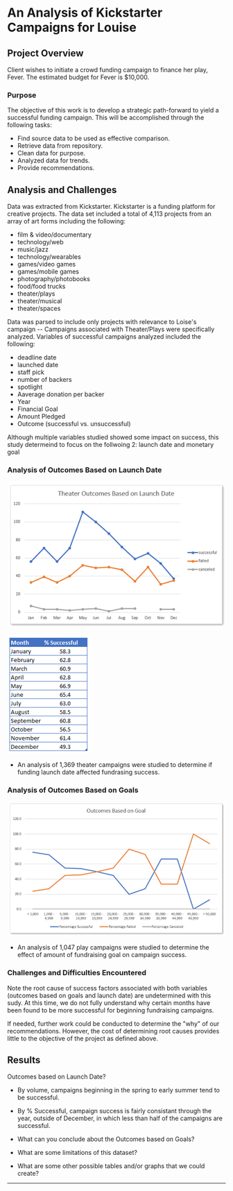 # An Analysis of Kickstarter Campaigns for Louise

## Project Overview
Client wishes to initiate a crowd funding campaign to finance her play, Fever. The estimated budget for Fever is $10,000.  

### Purpose
The objective of this work is to develop a strategic path-forward to yield a successful funding campaign.  This will be accomplished through the following tasks:
- Find source data to be used as effective comparison.  
- Retrieve data from repository.
- Clean data for purpose. 
- Analyzed data for trends.  
- Provide recommendations.  

## Analysis and Challenges
Data was extracted from Kickstarter.  Kickstarter is a funding platform for creative projects.  The data set included a total of 4,113 projects from an array of art forms including the following: 
- film & video/documentary
- technology/web
- music/jazz
- technology/wearables
- games/video games
- games/mobile games
- photography/photobooks
- food/food trucks
- theater/plays
- theater/musical
- theater/spaces

Data was parsed to include only projects with relevance to Loise's campaign -- Campaigns associated with Theater/Plays were specifically analyzed.  Variables of successful campaigns analyzed included the following: 
- deadline date
- launched date
- staff pick
- number of backers
- spotlight
- Aaverage donation per backer
- Year
- Financial Goal
- Amount Pledged
- Outcome (successful vs. unsuccessful)

Although multiple variables studied showed some impact on success, this study determeind to focus on the follwoing 2:  launch date and monetary goal


### Analysis of Outcomes Based on Launch Date

![Theater_Outcomes_vs_Launch.PNG](https://github.com/MikeHankinson/kickstarter-analysis/blob/master/Theater_Outcomes_vs_Launch.PNG)

![Success_by_month.PNG](https://github.com/MikeHankinson/kickstarter-analysis/blob/master/%25_Success_by_month.PNG)

- An analysis of 1,369 theater campaigns were studied to determine if funding launch date affected fundrasing success.   

### Analysis of Outcomes Based on Goals

![Outcomes_vs_Goals.PNG](https://github.com/MikeHankinson/kickstarter-analysis/blob/master/Outcomes_vs_Goals.PNG)

- An analysis of 1,047 play campaigns were studied to determine the effect of amount of fundraising goal on campaign success.   

### Challenges and Difficulties Encountered

Note the root cause of success factors associated with both variables (outcomes based on goals and launch date) are undetermined with this sudy.   At this time, we do not fully understand why certain months have been found to be more successful for beginning fundraising campaigns.  

If needed, further work could be conducted to determine the "why" of our recommendations.  However, the cost of determining root causes provides little to the objective of the project as defined above.  

## Results

Outcomes based on Launch Date?
- By volume, campaigns beginning in the spring to early summer tend to be successful. 
- By % Successful, campaign success is fairly consistant through the year, outside of December, in which less than half of the campaigns are successful.  



- What can you conclude about the Outcomes based on Goals?

- What are some limitations of this dataset?

- What are some other possible tables and/or graphs that we could create?






-----------------------------------------------------------------------------------------------------------
